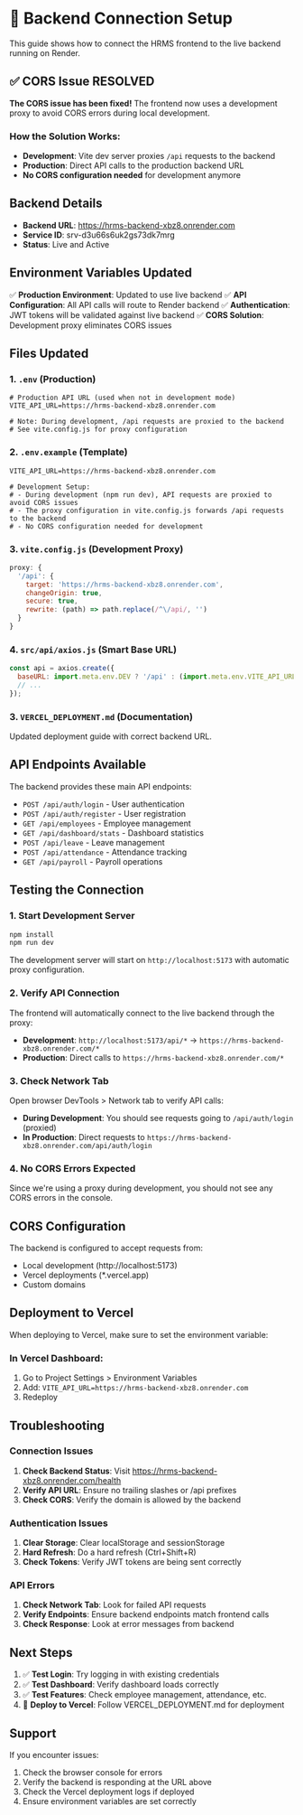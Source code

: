 # 🔗 Backend Connection Setup

This guide shows how to connect the HRMS frontend to the live backend running on Render.

## ✅ CORS Issue RESOLVED

**The CORS issue has been fixed!** The frontend now uses a development proxy to avoid CORS errors during local development.

### How the Solution Works:
- **Development**: Vite dev server proxies `/api` requests to the backend
- **Production**: Direct API calls to the production backend URL
- **No CORS configuration needed** for development anymore

## Backend Details

- **Backend URL**: https://hrms-backend-xbz8.onrender.com
- **Service ID**: srv-d3u66s6uk2gs73dk7mrg
- **Status**: Live and Active

## Environment Variables Updated

✅ **Production Environment**: Updated to use live backend
✅ **API Configuration**: All API calls will route to Render backend
✅ **Authentication**: JWT tokens will be validated against live backend
✅ **CORS Solution**: Development proxy eliminates CORS issues

## Files Updated

### 1. `.env` (Production)
```
# Production API URL (used when not in development mode)
VITE_API_URL=https://hrms-backend-xbz8.onrender.com

# Note: During development, /api requests are proxied to the backend
# See vite.config.js for proxy configuration
```

### 2. `.env.example` (Template)
```
VITE_API_URL=https://hrms-backend-xbz8.onrender.com

# Development Setup:
# - During development (npm run dev), API requests are proxied to avoid CORS issues
# - The proxy configuration in vite.config.js forwards /api requests to the backend
# - No CORS configuration needed for development
```

### 3. `vite.config.js` (Development Proxy)
```javascript
proxy: {
  '/api': {
    target: 'https://hrms-backend-xbz8.onrender.com',
    changeOrigin: true,
    secure: true,
    rewrite: (path) => path.replace(/^\/api/, '')
  }
}
```

### 4. `src/api/axios.js` (Smart Base URL)
```javascript
const api = axios.create({
  baseURL: import.meta.env.DEV ? '/api' : (import.meta.env.VITE_API_URL || 'http://localhost:5000'),
  // ...
});
```

### 3. `VERCEL_DEPLOYMENT.md` (Documentation)
Updated deployment guide with correct backend URL.

## API Endpoints Available

The backend provides these main API endpoints:

- `POST /api/auth/login` - User authentication
- `POST /api/auth/register` - User registration
- `GET /api/employees` - Employee management
- `GET /api/dashboard/stats` - Dashboard statistics
- `POST /api/leave` - Leave management
- `POST /api/attendance` - Attendance tracking
- `GET /api/payroll` - Payroll operations

## Testing the Connection

### 1. Start Development Server
```bash
npm install
npm run dev
```

The development server will start on `http://localhost:5173` with automatic proxy configuration.

### 2. Verify API Connection
The frontend will automatically connect to the live backend through the proxy:
- **Development**: `http://localhost:5173/api/*` → `https://hrms-backend-xbz8.onrender.com/*`
- **Production**: Direct calls to `https://hrms-backend-xbz8.onrender.com/*`

### 3. Check Network Tab
Open browser DevTools > Network tab to verify API calls:
- **During Development**: You should see requests going to `/api/auth/login` (proxied)
- **In Production**: Direct requests to `https://hrms-backend-xbz8.onrender.com/api/auth/login`

### 4. No CORS Errors Expected
Since we're using a proxy during development, you should not see any CORS errors in the console.

## CORS Configuration

The backend is configured to accept requests from:
- Local development (http://localhost:5173)
- Vercel deployments (*.vercel.app)
- Custom domains

## Deployment to Vercel

When deploying to Vercel, make sure to set the environment variable:

### In Vercel Dashboard:
1. Go to Project Settings > Environment Variables
2. Add: `VITE_API_URL=https://hrms-backend-xbz8.onrender.com`
3. Redeploy

## Troubleshooting

### Connection Issues
1. **Check Backend Status**: Visit https://hrms-backend-xbz8.onrender.com/health
2. **Verify API URL**: Ensure no trailing slashes or /api prefixes
3. **Check CORS**: Verify the domain is allowed by the backend

### Authentication Issues
1. **Clear Storage**: Clear localStorage and sessionStorage
2. **Hard Refresh**: Do a hard refresh (Ctrl+Shift+R)
3. **Check Tokens**: Verify JWT tokens are being sent correctly

### API Errors
1. **Check Network Tab**: Look for failed API requests
2. **Verify Endpoints**: Ensure backend endpoints match frontend calls
3. **Check Response**: Look at error messages from backend

## Next Steps

1. ✅ **Test Login**: Try logging in with existing credentials
2. ✅ **Test Dashboard**: Verify dashboard loads correctly
3. ✅ **Test Features**: Check employee management, attendance, etc.
4. 🚀 **Deploy to Vercel**: Follow VERCEL_DEPLOYMENT.md for deployment

## Support

If you encounter issues:
1. Check the browser console for errors
2. Verify the backend is responding at the URL above
3. Check the Vercel deployment logs if deployed
4. Ensure environment variables are set correctly
